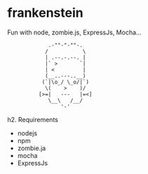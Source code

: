 frankenstein
============

Fun with node, zombie.js, ExpressJs, Mocha...

                 .-""-"-""-.
                /           \
                | .--.-.--. |
                |` >       `|
                | <         |
                (__..---..__)
               (`|\o_/ \_o/|`)
                \(    >    )/
              [>=|   ---   |=<]
                 \__\   /__/
                     '-'

h2. Requirements
- nodejs
- npm
- zombie.ja
- mocha
- ExpressJs
